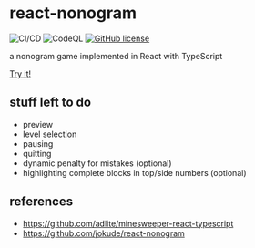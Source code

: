 # react-nonogram
![CI/CD](https://github.com/neumaennl/react-nonogram/workflows/GitHub%20Pages/badge.svg)
![CodeQL](https://github.com/neumaennl/react-nonogram/workflows/CodeQL/badge.svg)
[![GitHub license](https://img.shields.io/github/license/neumaennl/react-nonogram)](https://github.com/neumaennl/react-nonogram/blob/main/LICENSE)

a nonogram game implemented in React with TypeScript

[Try it!](https://neumaennl.github.io/react-nonogram)

## stuff left to do
- preview
- level selection
- pausing
- quitting
- dynamic penalty for mistakes (optional)
- highlighting complete blocks in top/side numbers (optional)

## references
- https://github.com/adlite/minesweeper-react-typescript
- https://github.com/jokude/react-nonogram
